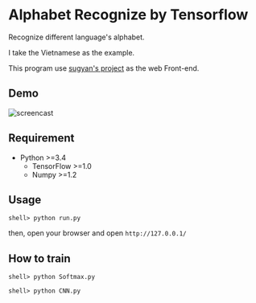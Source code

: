 # Alphabet Recognize by Tensorflow

Recognize different language's alphabet. 

I take the Vietnamese as the example.

This program use [sugyan's project](https://github.com/sugyan/tensorflow-mnist) as the web Front-end.


## Demo

![screencast](https://raw.githubusercontent.com/authuir/tensorflow-language/master/Demo/demo.gif)


## Requirement ##

- Python >=3.4
  - TensorFlow >=1.0
  - Numpy >=1.2


## Usage ##

`shell> python run.py`

then, open your browser and open `http://127.0.0.1/`


## How to train ##

`shell> python Softmax.py`

`shell> python CNN.py`
